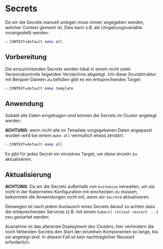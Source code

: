 # Secrets

Da wir die Secrets manuell anlegen muss immer angegeben werden, welcher Context
gemeint ist. Dies kann z.B. als Umgebungsvariable vorangestellt werden:

```bash
> CONTEXT=default make all
```

## Vorbereitung

Die einzurichtenden Secrets werden lokal in einem nicht unter Versionskontrolle liegenden Verzeichnis abgelegt.
Um diese Grundstruktur mit Beispiel-Dateien zu befüllen gibt es ein entsprechendes Target:

```bash
> CONTEXT=default make template
```

## Anwendung

Sobald alle Daten eingetragen sind können die Secrets im Cluster angelegt werden.

**ACHTUNG**: wenn nicht alle im Template vorgegebenen Daten angepasst wurden wird bei einem `make all` vermutlich
etwas zerstört.

```bash
> CONTEXT=default make all
```

Es gibt für jedes Secret ein einzelnes Target, um diese einzeln zu aktualisieren.

## Aktualisierung

**ACHTUNG**: Da wir die Secrets außerhalb von `kustomize` verwalten, um sie nicht in der
Kubernetes-Konfiguration mit einchecken zu müssen, bekommen die Anwendungen nicht mit,
wenn wir `Secret`s aktualisieren.

Deswegen ist nach jedem Austausch eines Secrets darauf zu achten dass die entsprechenden
Services (z.B. mit einem `kubectl rollout restart ...`) neu gestartet werden.

Ausnahme ist das allererste Deployment des Clusters, hier verhindern die noch fehlenden
Secrets den Start der einzelnen Komponenten so lange, bis sie angelegt sind. In diesem Fall
ist kein nachträglicher Neustart erforderlich.
